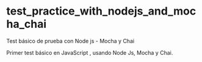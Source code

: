 # test_practice_with_nodejs_and_mocha_chai
Test básico de prueba con Node js - Mocha y Chai

Primer test básico en JavaScript , usando Node Js, Mocha y Chai.
